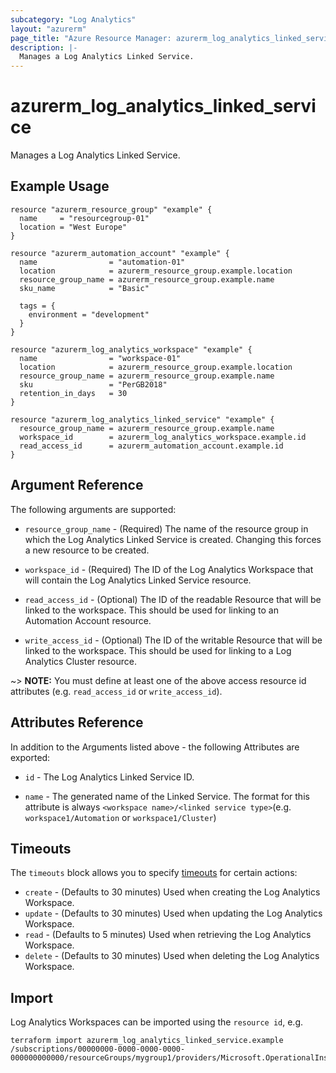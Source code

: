 ```yaml
---
subcategory: "Log Analytics"
layout: "azurerm"
page_title: "Azure Resource Manager: azurerm_log_analytics_linked_service"
description: |-
  Manages a Log Analytics Linked Service.
---
```


# azurerm_log_analytics_linked_service

Manages a Log Analytics Linked Service.

## Example Usage

```hcl
resource "azurerm_resource_group" "example" {
  name     = "resourcegroup-01"
  location = "West Europe"
}

resource "azurerm_automation_account" "example" {
  name                = "automation-01"
  location            = azurerm_resource_group.example.location
  resource_group_name = azurerm_resource_group.example.name
  sku_name            = "Basic"

  tags = {
    environment = "development"
  }
}

resource "azurerm_log_analytics_workspace" "example" {
  name                = "workspace-01"
  location            = azurerm_resource_group.example.location
  resource_group_name = azurerm_resource_group.example.name
  sku                 = "PerGB2018"
  retention_in_days   = 30
}

resource "azurerm_log_analytics_linked_service" "example" {
  resource_group_name = azurerm_resource_group.example.name
  workspace_id        = azurerm_log_analytics_workspace.example.id
  read_access_id      = azurerm_automation_account.example.id
}
```

## Argument Reference

The following arguments are supported:

* `resource_group_name` - (Required) The name of the resource group in which the Log Analytics Linked Service is created. Changing this forces a new resource to be created.

* `workspace_id` - (Required) The ID of the Log Analytics Workspace that will contain the Log Analytics Linked Service resource.

* `read_access_id` - (Optional) The ID of the readable Resource that will be linked to the workspace. This should be used for linking to an Automation Account resource.

* `write_access_id` - (Optional) The ID of the writable Resource that will be linked to the workspace. This should be used for linking to a Log Analytics Cluster resource.

~> **NOTE:** You must define at least one of the above access resource id attributes (e.g. `read_access_id` or `write_access_id`).

## Attributes Reference

In addition to the Arguments listed above - the following Attributes are exported:

* `id` - The Log Analytics Linked Service ID.

* `name` - The generated name of the Linked Service. The format for this attribute is always `<workspace name>/<linked service type>`(e.g. `workspace1/Automation` or `workspace1/Cluster`)

## Timeouts

The `timeouts` block allows you to specify [timeouts](https://www.terraform.io/language/resources/syntax#operation-timeouts) for certain actions:

* `create` - (Defaults to 30 minutes) Used when creating the Log Analytics Workspace.
* `update` - (Defaults to 30 minutes) Used when updating the Log Analytics Workspace.
* `read` - (Defaults to 5 minutes) Used when retrieving the Log Analytics Workspace.
* `delete` - (Defaults to 30 minutes) Used when deleting the Log Analytics Workspace.

## Import

Log Analytics Workspaces can be imported using the `resource id`, e.g.

```shell
terraform import azurerm_log_analytics_linked_service.example /subscriptions/00000000-0000-0000-0000-000000000000/resourceGroups/mygroup1/providers/Microsoft.OperationalInsights/workspaces/workspace1/linkedServices/cluster
```
